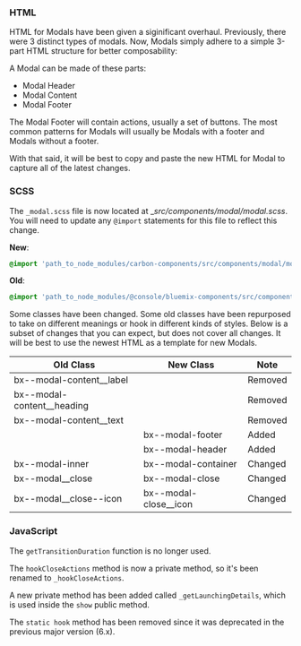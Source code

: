 ### HTML

HTML for Modals have been given a siginificant overhaul.
Previously, there were 3 distinct types of modals. 
Now, Modals simply adhere to a simple 3-part HTML structure for better composability:

A Modal can be made of these parts:

- Modal Header
- Modal Content
- Modal Footer

The Modal Footer will contain actions, usually a set of buttons.
The most common patterns for Modals will usually be Modals with a footer and Modals without a footer.

With that said, it will be best to copy and paste the new HTML for Modal to capture all of the latest changes.

### SCSS

The `_modal.scss` file is now located at __src/components/modal/_modal.scss__. You will need to update any `@import` statements for this file to reflect this change.

**New**: 
```scss
@import 'path_to_node_modules/carbon-components/src/components/modal/modal';
```

**Old**: 
```scss
@import 'path_to_node_modules/@console/bluemix-components/src/components/modal/modal';
```

Some classes have been changed. Some old classes have been repurposed to take on different meanings or hook in different kinds of styles. Below is a subset of changes that you can expect, but does not cover all changes. It will be best to use the newest HTML as a template for new Modals.

| Old Class                  | New Class             | Note    |
|----------------------------|-----------------------|---------|
| bx--modal-content__label   |                       | Removed |
| bx--modal-content__heading |                       | Removed |
| bx--modal-content__text    |                       | Removed |
|                            | bx--modal-footer      | Added   |
|                            | bx--modal-header      | Added   |
| bx--modal-inner            | bx--modal-container   | Changed |
| bx--modal__close           | bx--modal-close       | Changed |
| bx--modal__close--icon     | bx--modal-close__icon | Changed |


### JavaScript

The `getTransitionDuration` function is no longer used.

The `hookCloseActions` method is now a private method, so it's been renamed to `_hookCloseActions`.

A new private method has been added called `_getLaunchingDetails`, which is used inside the `show` public method.

The `static hook` method has been removed since it was deprecated in the previous major version (6.x).

